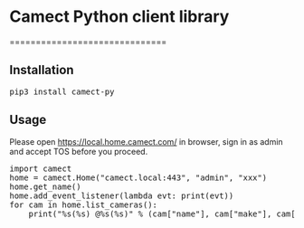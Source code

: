 # Camect Python client library
==============================

## Installation
<pre>
pip3 install camect-py
</pre>

## Usage
Please open https://local.home.camect.com/ in browser, sign in as admin and accept TOS before
you proceed.
<pre>
import camect
home = camect.Home("camect.local:443", "admin", "xxx")
home.get_name()
home.add_event_listener(lambda evt: print(evt))
for cam in home.list_cameras():
&nbsp;&nbsp;&nbsp;&nbsp;print("%s(%s) @%s(%s)" % (cam["name"], cam["make"], cam["ip_addr"], cam["mac_addr"]))
</pre>
